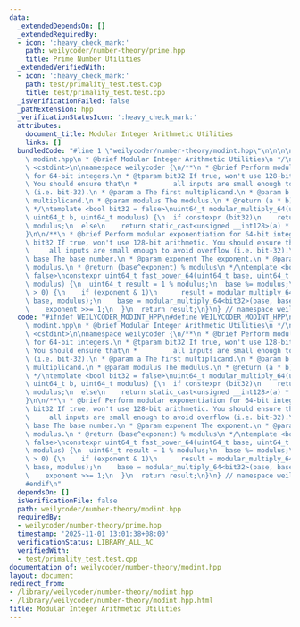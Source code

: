 ```yaml
---
data:
  _extendedDependsOn: []
  _extendedRequiredBy:
  - icon: ':heavy_check_mark:'
    path: weilycoder/number-theory/prime.hpp
    title: Prime Number Utilities
  _extendedVerifiedWith:
  - icon: ':heavy_check_mark:'
    path: test/primality_test.test.cpp
    title: test/primality_test.test.cpp
  _isVerificationFailed: false
  _pathExtension: hpp
  _verificationStatusIcon: ':heavy_check_mark:'
  attributes:
    document_title: Modular Integer Arithmetic Utilities
    links: []
  bundledCode: "#line 1 \"weilycoder/number-theory/modint.hpp\"\n\n\n\n/**\n * @file\
    \ modint.hpp\n * @brief Modular Integer Arithmetic Utilities\n */\n\n#include\
    \ <cstdint>\n\nnamespace weilycoder {\n/**\n * @brief Perform modular multiplication\
    \ for 64-bit integers.\n * @tparam bit32 If true, won't use 128-bit arithmetic.\
    \ You should ensure that\n *         all inputs are small enough to avoid overflow\
    \ (i.e. bit-32).\n * @param a The first multiplicand.\n * @param b The second\
    \ multiplicand.\n * @param modulus The modulus.\n * @return (a * b) % modulus\n\
    \ */\ntemplate <bool bit32 = false>\nuint64_t modular_multiply_64(uint64_t a,\
    \ uint64_t b, uint64_t modulus) {\n  if constexpr (bit32)\n    return a * b %\
    \ modulus;\n  else\n    return static_cast<unsigned __int128>(a) * b % modulus;\n\
    }\n\n/**\n * @brief Perform modular exponentiation for 64-bit integers.\n * @tparam\
    \ bit32 If true, won't use 128-bit arithmetic. You should ensure that\n *    \
    \     all inputs are small enough to avoid overflow (i.e. bit-32).\n * @param\
    \ base The base number.\n * @param exponent The exponent.\n * @param modulus The\
    \ modulus.\n * @return (base^exponent) % modulus\n */\ntemplate <bool bit32 =\
    \ false>\nconstexpr uint64_t fast_power_64(uint64_t base, uint64_t exponent, uint64_t\
    \ modulus) {\n  uint64_t result = 1 % modulus;\n  base %= modulus;\n  while (exponent\
    \ > 0) {\n    if (exponent & 1)\n      result = modular_multiply_64<bit32>(result,\
    \ base, modulus);\n    base = modular_multiply_64<bit32>(base, base, modulus);\n\
    \    exponent >>= 1;\n  }\n  return result;\n}\n} // namespace weilycoder\n\n\n"
  code: "#ifndef WEILYCODER_MODINT_HPP\n#define WEILYCODER_MODINT_HPP\n\n/**\n * @file\
    \ modint.hpp\n * @brief Modular Integer Arithmetic Utilities\n */\n\n#include\
    \ <cstdint>\n\nnamespace weilycoder {\n/**\n * @brief Perform modular multiplication\
    \ for 64-bit integers.\n * @tparam bit32 If true, won't use 128-bit arithmetic.\
    \ You should ensure that\n *         all inputs are small enough to avoid overflow\
    \ (i.e. bit-32).\n * @param a The first multiplicand.\n * @param b The second\
    \ multiplicand.\n * @param modulus The modulus.\n * @return (a * b) % modulus\n\
    \ */\ntemplate <bool bit32 = false>\nuint64_t modular_multiply_64(uint64_t a,\
    \ uint64_t b, uint64_t modulus) {\n  if constexpr (bit32)\n    return a * b %\
    \ modulus;\n  else\n    return static_cast<unsigned __int128>(a) * b % modulus;\n\
    }\n\n/**\n * @brief Perform modular exponentiation for 64-bit integers.\n * @tparam\
    \ bit32 If true, won't use 128-bit arithmetic. You should ensure that\n *    \
    \     all inputs are small enough to avoid overflow (i.e. bit-32).\n * @param\
    \ base The base number.\n * @param exponent The exponent.\n * @param modulus The\
    \ modulus.\n * @return (base^exponent) % modulus\n */\ntemplate <bool bit32 =\
    \ false>\nconstexpr uint64_t fast_power_64(uint64_t base, uint64_t exponent, uint64_t\
    \ modulus) {\n  uint64_t result = 1 % modulus;\n  base %= modulus;\n  while (exponent\
    \ > 0) {\n    if (exponent & 1)\n      result = modular_multiply_64<bit32>(result,\
    \ base, modulus);\n    base = modular_multiply_64<bit32>(base, base, modulus);\n\
    \    exponent >>= 1;\n  }\n  return result;\n}\n} // namespace weilycoder\n\n\
    #endif\n"
  dependsOn: []
  isVerificationFile: false
  path: weilycoder/number-theory/modint.hpp
  requiredBy:
  - weilycoder/number-theory/prime.hpp
  timestamp: '2025-11-01 13:01:38+08:00'
  verificationStatus: LIBRARY_ALL_AC
  verifiedWith:
  - test/primality_test.test.cpp
documentation_of: weilycoder/number-theory/modint.hpp
layout: document
redirect_from:
- /library/weilycoder/number-theory/modint.hpp
- /library/weilycoder/number-theory/modint.hpp.html
title: Modular Integer Arithmetic Utilities
---
```

